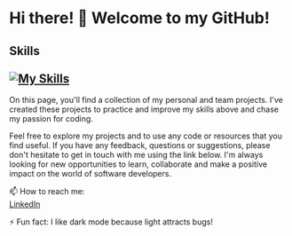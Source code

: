 # Hi there! 👋 Welcome to my GitHub!
## Skills <br>  <br>    [![My Skills](https://skills.thijs.gg/icons?i=js,html,css,docker,java,md,postgres,py,react,tailwind,bootstrap,flask,github,heroku,linux,maven,postman,spring,vscode,bash)](https://skills.thijs.gg)


On this page, you'll find a collection of my personal and team projects. I've created these projects to practice and improve my skills above and chase my passion for coding.

Feel free to explore my projects and to use any code or resources that you find useful. If you have any feedback, questions or suggestions, please don't hesitate to get in touch with me using the link below. I'm always looking for new opportunities to learn, collaborate and make a positive impact on the world of software developers.

📫 How to reach me: <br>
[LinkedIn](https://www.linkedin.com/in/razvan-chirculescu/)

⚡ Fun fact: I like dark mode because light attracts bugs!
